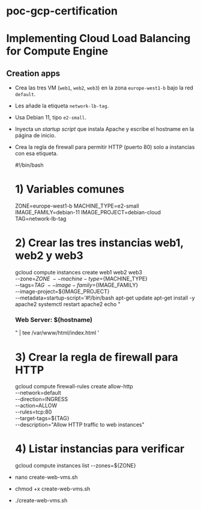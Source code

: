 # poc-gcp-certification
# Implementing Cloud Load Balancing for Compute Engine

## Creation apps

-   Crea las tres VM (`web1`, `web2`, `web3`) en la zona `europe-west1-b` bajo la red `default`.
    
-   Les añade la etiqueta `network-lb-tag`.
    
-   Usa Debian 11, tipo `e2-small`.
    
-   Inyecta un _startup script_ que instala Apache y escribe el hostname en la página de inicio.
    
-   Crea la regla de firewall para permitir HTTP (puerto 80) solo a instancias con esa etiqueta.


    #!/bin/bash
    
    # 1) Variables comunes
    ZONE=europe-west1-b
    MACHINE_TYPE=e2-small
    IMAGE_FAMILY=debian-11
    IMAGE_PROJECT=debian-cloud
    TAG=network-lb-tag
    
    # 2) Crear las tres instancias web1, web2 y web3
    gcloud compute instances create web1 web2 web3 \
      --zone=${ZONE} \
      --machine-type=${MACHINE_TYPE} \
      --tags=${TAG} \
      --image-family=${IMAGE_FAMILY} \
      --image-project=${IMAGE_PROJECT} \
      --metadata=startup-script='#!/bin/bash
    apt-get update
    apt-get install -y apache2
    systemctl restart apache2
    echo "<h3>Web Server: $(hostname)</h3>" | tee /var/www/html/index.html
    '
    
    # 3) Crear la regla de firewall para HTTP
    gcloud compute firewall-rules create allow-http \
      --network=default \
      --direction=INGRESS \
      --action=ALLOW \
      --rules=tcp:80 \
      --target-tags=${TAG} \
      --description="Allow HTTP traffic to web instances"
    
    # 4) Listar instancias para verificar
    gcloud compute instances list --zones=${ZONE}

- nano create-web-vms.sh
- chmod +x create-web-vms.sh
- ./create-web-vms.sh

